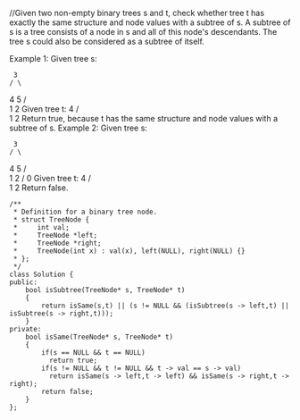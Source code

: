 //Given two non-empty binary trees s and t, check whether tree t has exactly the same structure and node values with a subtree of s. A subtree of s is a tree consists of a node in s and all of this node's descendants. The tree s could also be considered as a subtree of itself.

Example 1:
Given tree s:

     3
    / \
   4   5
  / \
 1   2
Given tree t:
   4 
  / \
 1   2
Return true, because t has the same structure and node values with a subtree of s.
Example 2:
Given tree s:

     3
    / \
   4   5
  / \
 1   2
    /
   0
Given tree t:
   4
  / \
 1   2
Return false.

```
/**
 * Definition for a binary tree node.
 * struct TreeNode {
 *     int val;
 *     TreeNode *left;
 *     TreeNode *right;
 *     TreeNode(int x) : val(x), left(NULL), right(NULL) {}
 * };
 */
class Solution {
public:
    bool isSubtree(TreeNode* s, TreeNode* t) 
    {  
        return isSame(s,t) || (s != NULL && (isSubtree(s -> left,t) || isSubtree(s -> right,t)));
    }
private:
    bool isSame(TreeNode* s, TreeNode* t)
    {
        if(s == NULL && t == NULL)
          return true;
        if(s != NULL && t != NULL && t -> val == s -> val)
          return isSame(s -> left,t -> left) && isSame(s -> right,t -> right);
        return false;
    }
};
```